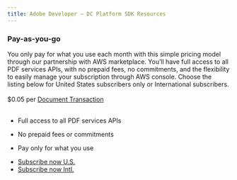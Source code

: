 ```yaml
---
title: Adobe Developer — DC Platform SDK Resources
---
```


<TextBlock slots="heading, text" width="100%" theme="light"  alignment="yes"  className="py-0 text-align-left border-right div-p-0 left-content link" />

### Pay-as-you-go

You only pay for what you use each month with this simple pricing model through our partnership with AWS marketplace. You’ll have full access to all PDF services APIs, with no prepaid fees, no commitments, and the flexibility to easily manage your subscription through AWS console. Choose the listing below for United States subscribers only or International subscribers.<br/><br/>
$0.05 per [Document Transaction](https://www.adobe.com/go/pdftoolsapi_licensing)<br/><br/>

<TextBlock slots="text" width="100%" theme="light"  alignment="yes" paddingTop="5" paddingBottom='5' className="py-0 list-points border-right div-p-0 left-content"/>

- Full access to all PDF services APIs

- No prepaid fees or commitments

- Pay only for what you use

<TextBlock slots="buttons" width="100%" theme="light"  alignment="yes" paddingTop="5" paddingBottom='5' primaryOutline className="pb-1 border-right left-Contact div-p-0 left-content"  />

- [Subscribe now U.S.](https://www.adobe.com/go/pdfToolsAPI_AWS)
- [Subscribe now Intl.](https://www.adobe.com/go/pdfToolsAPI_AWS_Intl)
